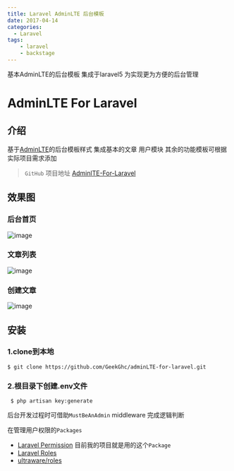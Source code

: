 ```yaml
---
title: Laravel AdminLTE 后台模板
date: 2017-04-14
categories:
  - Laravel
tags:
    - laravel
    - backstage
---
```

基本AdminLTE的后台模板 集成于laravel5 为实现更为方便的后台管理

# AdminLTE For Laravel

##  介绍
基于[AdminLTE](https://github.com/almasaeed2010/AdminLTE)的后台模板样式 集成基本的文章 用户模块 其余的功能模板可根据实际项目需求添加

> `GitHub` 项目地址  [AdminlTE-For-Laravel](https://github.com/GeekGhc/adminLTE-for-laravel)


## 效果图
### 后台首页
![image](/images/articles/2017-04-14/1.png)
### 文章列表
![image](/images/articles/2017-04-14/2.png)
### 创建文章
![image](/images/articles/2017-04-14/3.png)

## 安装
### 1.clone到本地
```shell
$ git clone https://github.com/GeekGhc/adminLTE-for-laravel.git
```
### 2.根目录下创建.env文件
```shell
 $ php artisan key:generate
```

后台开发过程时可借助`MustBeAnAdmin` middleware 完成逻辑判断

在管理用户权限的`Packages`
- [Laravel Permission](https://github.com/spatie/laravel-permission) 目前我的项目就是用的这个`Package`
- [Laravel Roles](https://github.com/romanbican/roles)
- [ultraware/roles](https://github.com/ultraware/roles)
